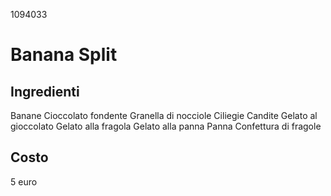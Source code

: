 1094033
# Banana Split
## Ingredienti
Banane
Cioccolato fondente
Granella di nocciole
Ciliegie Candite
Gelato al gioccolato
Gelato alla fragola
Gelato alla panna
Panna
Confettura di fragole

## Costo
5 euro
